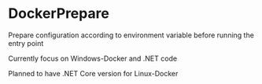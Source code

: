 # DockerPrepare
Prepare configuration according to environment variable before running the entry point

Currently focus on Windows-Docker and .NET code

Planned to have .NET Core version for Linux-Docker
